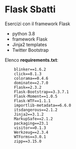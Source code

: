 # Flask Sbatti

Esercizi con il framework Flask

- python 3.8
- framework Flask
- Jinja2 templates
- Twitter Bootstrap

Elenco **requirements.txt**:

        blinker==1.6.2
        click==8.1.3
        colorama==0.4.6
        dominate==2.7.0
        Flask==2.3.2
        Flask-Bootstrap==3.3.7.1
        Flask-Moment==1.0.5
        Flask-WTF==1.1.1
        importlib-metadata==6.6.0
        itsdangerous==2.1.2
        Jinja2==3.1.2
        MarkupSafe==2.1.2
        packaging==23.1
        visitor==0.1.3
        Werkzeug==2.3.4
        WTForms==3.0.1
        zipp==3.15.0
